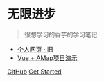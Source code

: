 # 无限进步

> 很想学习的香芋的学习笔记

- [个人网页 · 旧](https://www.studyzzz.top)
- [Vue + AMap项目演示](https://www.zxxz.cloud)

[GitHub](https://github.com/shiningxy)
[Get Started](/README.md)